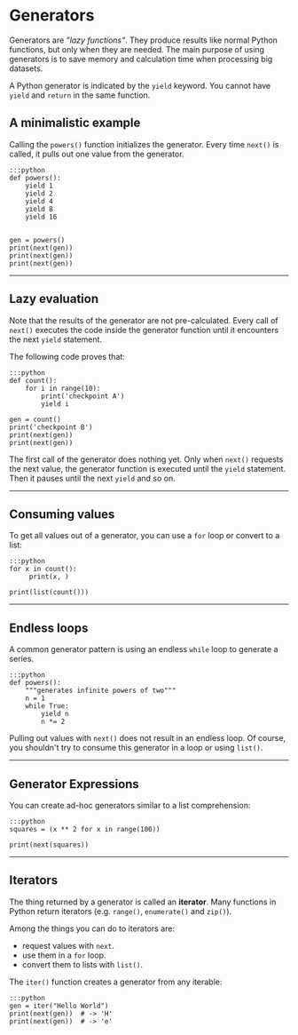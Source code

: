 
# Generators

Generators are *"lazy functions"*. They produce results like normal Python functions, but only when they are needed. The main purpose of using generators is to save memory and calculation time when processing big datasets.

A Python generator is indicated by the `yield` keyword. You cannot have `yield` and `return` in the same function.

## A minimalistic example

Calling the `powers()` function initializes the generator.
Every time `next()` is called, it pulls out one value from the generator.

    :::python
    def powers():
        yield 1
        yield 2
        yield 4
        yield 8
        yield 16


    gen = powers()    
    print(next(gen))
    print(next(gen))
    print(next(gen))

----

## Lazy evaluation

Note that the results of the generator are not pre-calculated.
Every call of `next()` executes the code inside the generator function until it encounters the next `yield` statement.

The following code proves that:

    :::python
    def count():
        for i in range(10):
            print('checkpoint A')
            yield i

    gen = count()
    print('checkpoint B')
    print(next(gen))
    print(next(gen))

The first call of the generator does nothing yet. Only when `next()` requests the next value, the generator function is executed until the `yield` statement. Then it pauses until the next `yield` and so on.

----

## Consuming values

To get all values out of a generator, you can use a `for` loop or convert to a list:

    :::python
    for x in count():
         print(x, )

    print(list(count()))

----

## Endless loops

A common generator pattern is using an endless `while` loop to generate a series.

    :::python
    def powers():
        """generates infinite powers of two"""
        n = 1
        while True:
            yield n
            n *= 2

Pulling out values with `next()` does not result in an endless loop.
Of course, you shouldn't try to consume this generator in a loop or using `list()`.

----

## Generator Expressions

You can create ad-hoc generators similar to a list comprehension:

    :::python
    squares = (x ** 2 for x in range(100))

    print(next(squares))

----

## Iterators

The thing returned by a generator is called an **iterator**. Many functions in Python return iterators (e.g. `range()`, `enumerate()` and `zip()`).

Among the things you can do to iterators are:

* request values with `next`.
* use them in a `for` loop.
* convert them to lists with `list()`.

The `iter()` function creates a generator from any iterable:

    :::python
    gen = iter("Hello World")
    print(next(gen))  # -> 'H'
    print(next(gen))  # -> 'e'
